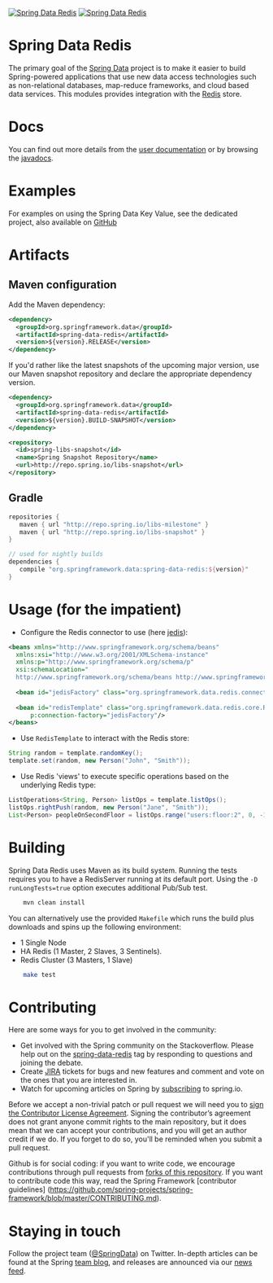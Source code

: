 [![Spring Data Redis](https://spring.io/badges/spring-data-redis/ga.svg)](http://projects.spring.io/spring-data-redis/#quick-start)
[![Spring Data Redis](https://spring.io/badges/spring-data-redis/snapshot.svg)](http://projects.spring.io/spring-data-redis/#quick-start)

Spring Data Redis
=======================

The primary goal of the [Spring Data](http://projects.spring.io/spring-data/) project is to make it easier to build Spring-powered applications that use new data access technologies such as non-relational databases, map-reduce frameworks, and cloud based data services.
This modules provides integration with the [Redis](http://redis.io/) store. 

# Docs

You can find out more details from the [user documentation](http://docs.spring.io/spring-data/data-redis/docs/current/reference/html/) or by browsing the [javadocs](http://docs.spring.io/spring-data/data-redis/docs/current/api/).

# Examples

For examples on using the Spring Data Key Value, see the dedicated project, also available on [GitHub](https://github.com/spring-projects/spring-data-keyvalue-examples)

# Artifacts

## Maven configuration

Add the Maven dependency:

```xml
<dependency>
  <groupId>org.springframework.data</groupId>
  <artifactId>spring-data-redis</artifactId>
  <version>${version}.RELEASE</version>
</dependency>
```

If you'd rather like the latest snapshots of the upcoming major version, use our Maven snapshot repository and declare the appropriate dependency version.

```xml
<dependency>
  <groupId>org.springframework.data</groupId>
  <artifactId>spring-data-redis</artifactId>
  <version>${version}.BUILD-SNAPSHOT</version>
</dependency>

<repository>
  <id>spring-libs-snapshot</id>
  <name>Spring Snapshot Repository</name>
  <url>http://repo.spring.io/libs-snapshot</url>
</repository>
```

## Gradle 

```groovy
repositories {
   maven { url "http://repo.spring.io/libs-milestone" }
   maven { url "http://repo.spring.io/libs-snapshot" }
}

// used for nightly builds
dependencies {
   compile "org.springframework.data:spring-data-redis:${version}"
}
```

# Usage (for the impatient)

* Configure the Redis connector to use (here [jedis](https://github.com/xetorthio/jedis)):

```xml
<beans xmlns="http://www.springframework.org/schema/beans"
  xmlns:xsi="http://www.w3.org/2001/XMLSchema-instance"
  xmlns:p="http://www.springframework.org/schema/p"
  xsi:schemaLocation="
  http://www.springframework.org/schema/beans http://www.springframework.org/schema/beans/spring-beans.xsd">
  
  <bean id="jedisFactory" class="org.springframework.data.redis.connection.jedis.JedisConnectionFactory"/>
  
  <bean id="redisTemplate" class="org.springframework.data.redis.core.RedisTemplate"
      p:connection-factory="jedisFactory"/>
</beans>
```

* Use `RedisTemplate` to interact with the Redis store:

```java
String random = template.randomKey();
template.set(random, new Person("John", "Smith"));
```

* Use Redis 'views' to execute specific operations based on the underlying Redis type:

```java
ListOperations<String, Person> listOps = template.listOps();
listOps.rightPush(random, new Person("Jane", "Smith"));
List<Person> peopleOnSecondFloor = listOps.range("users:floor:2", 0, -1);
```

# Building

Spring Data Redis uses Maven as its build system. 
Running the tests requires you to have a RedisServer running at its default port. Using the `-D runLongTests=true` option executes additional Pub/Sub test.

```bash
    mvn clean install
```

You can alternatively use the provided `Makefile` which runs the build plus downloads and spins up the following environment:

* 1 Single Node
* HA Redis (1 Master, 2 Slaves, 3 Sentinels).
* Redis Cluster (3 Masters, 1 Slave) 

```bash
    make test
```

# Contributing

Here are some ways for you to get involved in the community:

* Get involved with the Spring community on the Stackoverflow.  Please help out on the [spring-data-redis](http://stackoverflow.com/questions/tagged/spring-data-redis) tag by responding to questions and joining the debate.
* Create [JIRA](https://jira.spring.io/browse/DATAREDIS) tickets for bugs and new features and comment and vote on the ones that you are interested in.  
* Watch for upcoming articles on Spring by [subscribing](https://spring.io/blog) to spring.io.

Before we accept a non-trivial patch or pull request we will need you to [sign the Contributor License Agreement](https://cla.pivotal.io/sign/spring). Signing the contributor’s agreement does not grant anyone commit rights to the main repository, but it does mean that we can accept your contributions, and you will get an author credit if we do. If you forget to do so, you'll be reminded when you submit a pull request.

Github is for social coding: if you want to write code, we encourage contributions through pull requests from [forks of this repository](http://help.github.com/forking/). If you want to contribute code this way, read the Spring Framework [contributor guidelines] (https://github.com/spring-projects/spring-framework/blob/master/CONTRIBUTING.md).

# Staying in touch

Follow the project team ([@SpringData](http://twitter.com/springdata)) on Twitter. In-depth articles can be
found at the Spring [team blog](https://spring.io/blog), and releases are announced via our [news feed](https://spring.io/blog/category/news).
